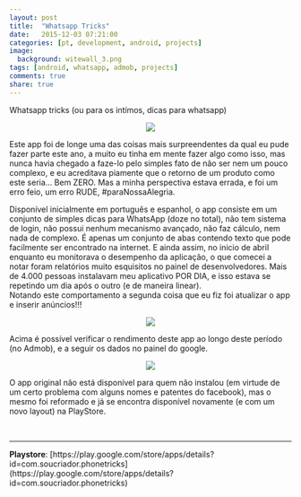 ```yaml
---
layout: post
title:  "Whatsapp Tricks"
date:   2015-12-03 07:21:00
categories: [pt, development, android, projects]
image:
  background: witewall_3.png
tags: [android, whatsapp, admob, projects]
comments: true
share: true
---
```


Whatsapp tricks (ou para os intímos, dicas para whatsapp)
<br/>

<center>
    <img src="https://1.bp.blogspot.com/-d9Z-ShThT2g/Vl_H_qkZ3cI/AAAAAAAAXhY/gARik4EA7l0/s400/1.jpg">
</center>

Este app foi de longe uma das coisas mais surpreendentes da qual eu pude fazer parte este ano, a muito eu tinha em mente fazer algo como isso, mas nunca havia chegado a faze-lo pelo simples fato de não ser nem um pouco complexo, e eu acreditava piamente que o retorno de um produto como este seria… Bem ZERO. Mas a minha perspectiva estava errada, e foi um erro feio, um erro RUDE, #paraNossaAlegria.
<br/>

Disponível inicialmente em português e espanhol, o app consiste em um conjunto de simples dicas para WhatsApp (doze no total), não tem sistema de login, não possui nenhum mecanismo avançado, não faz cálculo, nem nada de complexo. É apenas um conjunto de abas contendo texto que pode facilmente ser encontrado na internet. E ainda assim, no inicio de abril enquanto eu monitorava o desempenho da aplicação, o que comecei a notar foram relatórios muito esquisitos no painel de desenvolvedores. Mais de 4.000 pessoas instalavam meu aplicativo POR DIA, e isso estava se repetindo um dia após o outro (e de maneira linear).
<br/>
Notando este comportamento a segunda coisa que eu fiz foi atualizar o app e inserir anúncios!!!

<center>
    <img src="https://4.bp.blogspot.com/-r3C5Xvo9WsM/Vl_ILtbUa4I/AAAAAAAAXhk/1si3_Goe0z4/s640/Captura%2Bde%2BTela%2B2015-12-03%2Ba%25CC%2580s%2B02.23.53.png">
</center>


Acima é possível verificar o rendimento deste app ao longo deste período (no Admob), e a seguir os dados no painel do google. 


<center>
    <img src="https://1.bp.blogspot.com/-d-Nwch-k1K8/Vl_IQgUZFNI/AAAAAAAAXhw/t9d-58P5wTo/s640/Captura%2Bde%2BTela%2B2015-12-03%2Ba%25CC%2580s%2B02.30.16.png">
</center>


O app original não está disponível para quem não instalou (em virtude de um certo problema com alguns nomes e patentes do facebook), mas o mesmo foi reformado e já se encontra disponível novamente (e com um novo layout) na PlayStore.

<br/>
<hr/>
<b>Playstore</b>: [https://play.google.com/store/apps/details?id=com.soucriador.phonetricks](https://play.google.com/store/apps/details?id=com.soucriador.phonetricks)<br/>